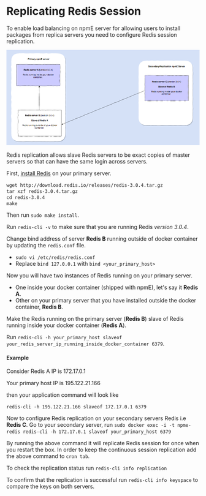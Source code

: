 
# Replicating Redis Session

To enable load balancing on npmE server for allowing users to install packages from replica servers you need to configure Redis session replication.

![Redis Replication](/gitbook/images/redis-replication.png)

Redis replication allows slave Redis servers to be exact copies of master servers so that can have the same login across servers.

First, [install Redis](https://redis.io/topics/quickstart/) on your primary server.

```
wget http://download.redis.io/releases/redis-3.0.4.tar.gz
tar xzf redis-3.0.4.tar.gz
cd redis-3.0.4
make
```

Then run `sudo make install`.

Run `redis-cli -v` to make sure that you are running Redis *version 3.0.4*.

Change bind address of server **Redis B** running outside of docker container by updating the `redis.conf` file.

* `sudo vi /etc/redis/redis.conf`
* Replace `bind 127.0.0.1` with `bind <your_primary_host>`

Now you will have two instances of Redis running on your primary server.

* One inside your docker container (shipped with npmE), let's say it **Redis A**.
* Other on your primary server that you have installed outside the docker container, **Redis B**.

Make the Redis running on the primary server (**Redis B**) slave of Redis running inside your docker container (**Redis A**).

Run
`redis-cli -h your_primary_host slaveof your_redis_server_ip_running_inside_docker_container 6379`.

#### Example

Consider Redis A IP is 172.17.0.1

Your primary host IP is 195.122.21.166

then your application command will look like
```
redis-cli -h 195.122.21.166 slaveof 172.17.0.1 6379
```

Now to configure Redis replication on your secondary servers Redis i.e **Redis C**.
Go to your secondary server, run `sudo docker exec -i -t npme-redis redis-cli -h 172.17.0.1 slaveof your_primary_host 6379`

By running the above command it will replicate Redis session for once when you restart the box.
In order to keep the continuous session replication add the above command to `cron tab`.

To check the replication status run `redis-cli info replication`

To confirm that the replication is successful run `redis-cli info keyspace` to compare the keys on both servers.

